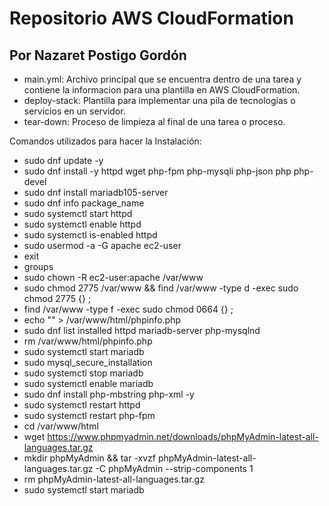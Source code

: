# Repositorio AWS CloudFormation 
## Por Nazaret Postigo Gordón
- main.yml: Archivo principal que se encuentra dentro de una tarea y contiene la informacion para una plantilla en AWS CloudFormation.
- deploy-stack: Plantilla para implementar una pila de tecnologías o servicios en un servidor.
- tear-down: Proceso de limpieza al final de una tarea o proceso.

Comandos utilizados para hacer la Instalación:
- sudo dnf update -y
- sudo dnf install -y httpd wget php-fpm php-mysqli php-json php php-devel
- sudo dnf install mariadb105-server
- sudo dnf info package_name
- sudo systemctl start httpd
- sudo systemctl enable httpd
- sudo systemctl is-enabled httpd
- sudo usermod -a -G apache ec2-user
- exit
- groups
- sudo chown -R ec2-user:apache /var/www
- sudo chmod 2775 /var/www && find /var/www -type d -exec sudo chmod 2775 {} \;
- find /var/www -type f -exec sudo chmod 0664 {} \;
- echo "<?php phpinfo(); ?>" > /var/www/html/phpinfo.php
- sudo dnf list installed httpd mariadb-server php-mysqlnd
- rm /var/www/html/phpinfo.php
- sudo systemctl start mariadb
- sudo mysql_secure_installation
- sudo systemctl stop mariadb
- sudo systemctl enable mariadb
- sudo dnf install php-mbstring php-xml -y
- sudo systemctl restart httpd
- sudo systemctl restart php-fpm
- cd /var/www/html
- wget https://www.phpmyadmin.net/downloads/phpMyAdmin-latest-all-languages.tar.gz
- mkdir phpMyAdmin && tar -xvzf phpMyAdmin-latest-all-languages.tar.gz -C phpMyAdmin --strip-components 1
- rm phpMyAdmin-latest-all-languages.tar.gz
- sudo systemctl start mariadb


